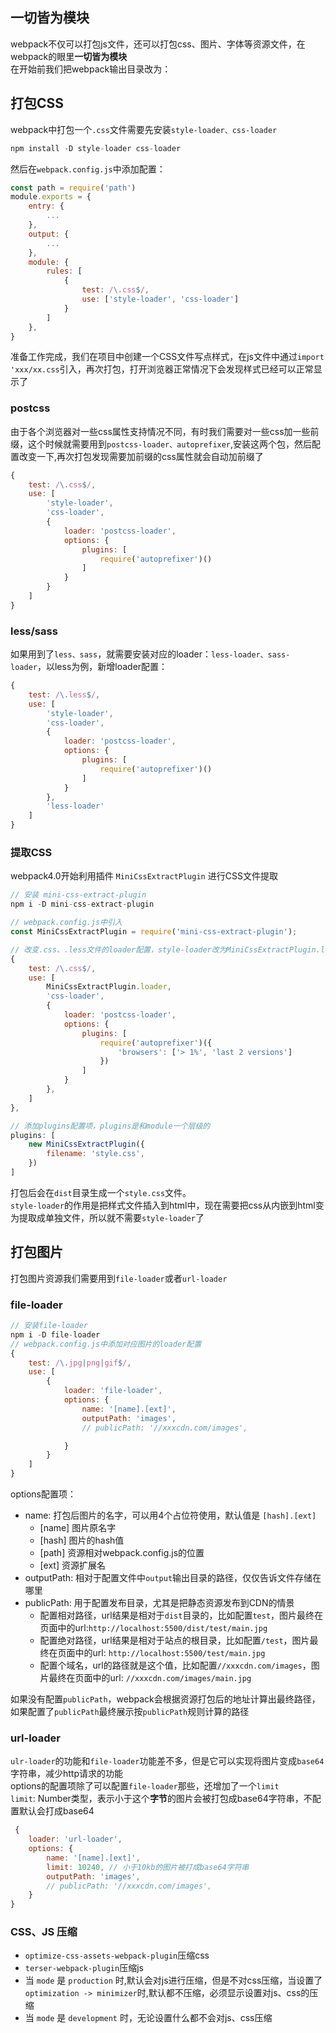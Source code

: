 ## 一切皆为模块
webpack不仅可以打包js文件，还可以打包css、图片、字体等资源文件，在webpack的眼里**一切皆为模块**  
在开始前我们把webpack输出目录改为：

## 打包CSS
webpack中打包一个`.css`文件需要先安装`style-loader、css-loader`
```js
npm install -D style-loader css-loader
```
然后在`webpack.config.js`中添加配置：
```js
const path = require('path')
module.exports = {
    entry: {
        ...
    },
    output: {
        ...
    },
    module: {
        rules: [
            {
                test: /\.css$/,
                use: ['style-loader', 'css-loader']
            }
        ]
    },
}
```
准备工作完成，我们在项目中创建一个CSS文件写点样式，在js文件中通过`import 'xxx/xx.css`引入，再次打包，打开浏览器正常情况下会发现样式已经可以正常显示了
### postcss
由于各个浏览器对一些css属性支持情况不同，有时我们需要对一些css加一些前缀，这个时候就需要用到`postcss-loader、autoprefixer`,安装这两个包，然后配置改变一下,再次打包发现需要加前缀的css属性就会自动加前缀了
```js
{
    test: /\.css$/,
    use: [
        'style-loader',
        'css-loader',
        {
            loader: 'postcss-loader',
            options: {
                plugins: [
                    require('autoprefixer')()
                ]
            }
        }
    ]
}
```
### less/sass
如果用到了`less、sass`，就需要安装对应的loader：`less-loader、sass-loader`，以less为例，新增loader配置：  
```js
{
    test: /\.less$/,
    use: [
        'style-loader',
        'css-loader',
        {
            loader: 'postcss-loader',
            options: {
                plugins: [
                    require('autoprefixer')()
                ]
            }
        },
        'less-loader'
    ]
}
```
### 提取CSS
webpack4.0开始利用插件 `MiniCssExtractPlugin` 进行CSS文件提取
```js
// 安装 mini-css-extract-plugin
npm i -D mini-css-extract-plugin

// webpack.config.js中引入
const MiniCssExtractPlugin = require('mini-css-extract-plugin');

// 改变.css、.less文件的loader配置，style-loader改为MiniCssExtractPlugin.loader
{
    test: /\.css$/,
    use: [
        MiniCssExtractPlugin.loader,
        'css-loader',
        {
            loader: 'postcss-loader',
            options: {
                plugins: [
                    require('autoprefixer')({
                        'browsers': ['> 1%', 'last 2 versions']
                    })
                ]
            }
        },
    ]
},

// 添加plugins配置项，plugins是和module一个层级的
plugins: [
    new MiniCssExtractPlugin({
        filename: 'style.css',
    })
]
```
打包后会在`dist`目录生成一个`style.css`文件。  
`style-loader`的作用是把样式文件插入到html中，现在需要把css从内嵌到html变为提取成单独文件，所以就不需要`style-loader`了

## 打包图片
打包图片资源我们需要用到`file-loader`或者`url-loader`
### file-loader
```js
// 安装file-loader
npm i -D file-loader
// webpack.config.js中添加对应图片的loader配置
{
    test: /\.jpg|png|gif$/,
    use: [
        {
            loader: 'file-loader',
            options: {
                name: '[name].[ext]',
                outputPath: 'images',
                // publicPath: '//xxxcdn.com/images',

            }
        }
    ]
}
```
options配置项：
- name: 打包后图片的名字，可以用4个占位符使用，默认值是 `[hash].[ext]`
  - [name] 图片原名字
  - [hash] 图片的hash值
  - [path] 资源相对webpack.config.js的位置
  - [ext] 资源扩展名
- outputPath: 相对于配置文件中`output`输出目录的路径，仅仅告诉文件存储在哪里
- publicPath: 用于配置发布目录，尤其是把静态资源发布到CDN的情景
  - 配置相对路径，url结果是相对于`dist`目录的，比如配置`test`，图片最终在页面中的url:`http://localhost:5500/dist/test/main.jpg`
  - 配置绝对路径，url结果是相对于站点的根目录，比如配置`/test`，图片最终在页面中的url: `http://localhost:5500/test/main.jpg`
  - 配置个域名，url的路径就是这个值，比如配置`//xxxcdn.com/images`，图片最终在页面中的url: `//xxxcdn.com/images/main.jpg`

如果没有配置`publicPath`，webpack会根据资源打包后的地址计算出最终路径，如果配置了`publicPath`最终展示按`publicPath`规则计算的路径

### url-loader
`ulr-loader`的功能和`file-loader`功能差不多，但是它可以实现将图片变成`base64`字符串，减少http请求的功能  
options的配置项除了可以配置`file-loader`那些，还增加了一个`limit`  
`limit`: Number类型，表示小于这个**字节**的图片会被打包成base64字符串，不配置默认会打成base64
```js
 {
    loader: 'url-loader',
    options: {
        name: '[name].[ext]',
        limit: 10240, // 小于10kb的图片被打成base64字符串
        outputPath: 'images',
        // publicPath: '//xxxcdn.com/images',
    }
}
```
### CSS、JS 压缩
- `optimize-css-assets-webpack-plugin`压缩css
- `terser-webpack-plugin`压缩js
- 当 `mode` 是 `production` 时,默认会对js进行压缩，但是不对css压缩，当设置了`optimization -> minimizer`时,默认都不压缩，必须显示设置对js、css的压缩
- 当 `mode` 是 `development` 时，无论设置什么都不会对js、css压缩
